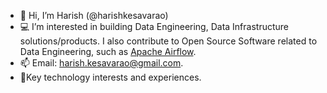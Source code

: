 - 👋 Hi, I’m Harish (@harishkesavarao)
- 💻 I’m interested in building Data Engineering, Data Infrastructure solutions/products. I also contribute to Open Source Software related to Data Engineering, such as [Apache Airflow](https://airflow.apache.org/).
- 📫 Email: harish.kesavarao@gmail.com.
- 📄Key technology interests and experiences.

<!---
harishkesavarao/harishkesavarao is a ✨ special ✨ repository because its `README.md` (this file) appears on your GitHub profile.
You can click the Preview link to take a look at your changes.
--->
